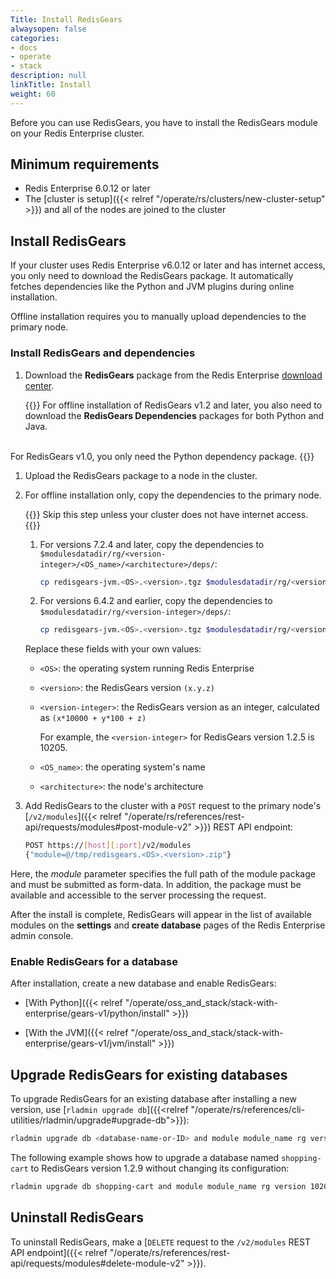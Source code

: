 ```yaml
---
Title: Install RedisGears
alwaysopen: false
categories:
- docs
- operate
- stack
description: null
linkTitle: Install
weight: 60
---
```

Before you can use RedisGears, you have to install the RedisGears module on your Redis Enterprise cluster.

## Minimum requirements

- Redis Enterprise 6.0.12 or later
- The [cluster is setup]({{< relref "/operate/rs/clusters/new-cluster-setup" >}}) and all of the nodes are joined to the cluster

## Install RedisGears

If your cluster uses Redis Enterprise v6.0.12 or later and has internet access, you only need to download the RedisGears package. It automatically fetches dependencies like the Python and JVM plugins during online installation.

Offline installation requires you to manually upload dependencies to the primary node.

### Install RedisGears and dependencies

1. Download the **RedisGears** package from the Redis Enterprise [download center](https://cloud.redis.io/#/rlec-downloads).

    {{<note>}}
For offline installation of RedisGears v1.2 and later, you also need to download the **RedisGears Dependencies** packages for both Python and Java.
<br/>
For RedisGears v1.0, you only need the Python dependency package.
    {{</note>}}

1. Upload the RedisGears package to a node in the cluster.

1. For offline installation only, copy the dependencies to the primary node.

    {{<note>}}
Skip this step unless your cluster does not have internet access.
    {{</note>}}

    1. For versions 7.2.4 and later, copy the dependencies to `$modulesdatadir/rg/<version-integer>/<OS_name>/<architecture>/deps/`:

        ```sh
        cp redisgears-jvm.<OS>.<version>.tgz $modulesdatadir/rg/<version-integer>/<OS_name>/<architecture>/deps/
        ```

    1. For versions 6.4.2 and earlier, copy the dependencies to `$modulesdatadir/rg/<version-integer>/deps/`:
    
        ```sh
        cp redisgears-jvm.<OS>.<version>.tgz $modulesdatadir/rg/<version-integer>/deps/
        ```

    Replace these fields with your own values:

    - `<OS>`: the operating system running Redis Enterprise
    - `<version>`: the RedisGears version `(x.y.z)`
    - `<version-integer>`: the RedisGears version as an integer, calculated as <nobr>`(x*10000 + y*100 + z)`</nobr>

        For example, the `<version-integer>` for RedisGears version 1.2.5 is 10205.

    - `<OS_name>`: the operating system's name
    - `<architecture>`: the node's architecture

1. Add RedisGears to the cluster with a `POST` request to the primary node's [`/v2/modules`]({{< relref "/operate/rs/references/rest-api/requests/modules#post-module-v2" >}}) REST API endpoint:

    ```sh
    POST https://[host][:port]/v2/modules
    {"module=@/tmp/redisgears.<OS>.<version>.zip"}
    ```

Here, the *module* parameter specifies the full path of the module package and must be submitted as form-data. In addition, the package must be available and accessible to the server processing the request.

After the install is complete, RedisGears will appear in the list of available modules on the **settings** and **create database** pages of the Redis Enterprise admin console.

### Enable RedisGears for a database

After installation, create a new database and enable RedisGears:

- [With Python]({{< relref "/operate/oss_and_stack/stack-with-enterprise/gears-v1/python/install" >}})

- [With the JVM]({{< relref "/operate/oss_and_stack/stack-with-enterprise/gears-v1/jvm/install" >}})

## Upgrade RedisGears for existing databases

To upgrade RedisGears for an existing database after installing a new version, use [`rladmin upgrade db`]({{<relref "/operate/rs/references/cli-utilities/rladmin/upgrade#upgrade-db">}}):

```sh
rladmin upgrade db <database-name-or-ID> and module module_name rg version <new_version_integer> module_args "<module arguments>"
```

The following example shows how to upgrade a database named `shopping-cart` to RedisGears version 1.2.9 without changing its configuration:

```sh
rladmin upgrade db shopping-cart and module module_name rg version 10209 module_args keep_args
```

## Uninstall RedisGears

To uninstall RedisGears, make a [`DELETE` request to the `/v2/modules` REST API endpoint]({{< relref "/operate/rs/references/rest-api/requests/modules#delete-module-v2" >}}).

